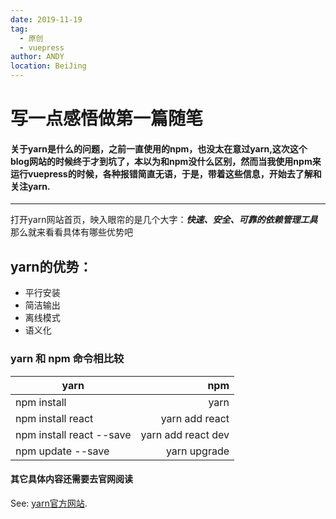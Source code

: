 ```yaml
---
date: 2019-11-19
tag: 
  - 原创
  - vuepress
author: ANDY
location: BeiJing  
---
```


# 写一点感悟做第一篇随笔

#### 关于yarn是什么的问题，之前一直使用的npm，也没太在意过yarn,这次这个blog网站的时候终于才到坑了，本以为和npm没什么区别，然而当我使用npm来运行vuepress的时候，各种报错简直无语，于是，带着这些信息，开始去了解和关注yarn.
---
打开yarn网站首页，映入眼帘的是几个大字：***快速、安全、可靠的依赖管理工具***
那么就来看看具体有哪些优势吧
## yarn的优势：
- 平行安装
- 简洁输出
- 离线模式
- 语义化

### yarn 和 npm 命令相比较

yarn | npm
---| ---:
npm install | yarn
  npm install react    | yarn add react
 npm install react --save     | yarn add react dev
 npm update --save| yarn upgrade

#### 其它具体内容还需要去官网阅读
See: [yarn官方网站](https://yarn.bootcss.com/).

